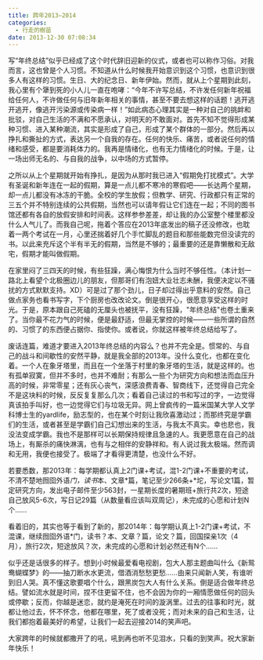 ```yaml
---
title: 跨年2013–2014
categories:
  - 行走的樹苗
date: 2013-12-30 07:08:34
---
```


写“年终总结”似乎已经成了这个时代辞旧迎新的仪式，或者也可以称作习俗。对我而言，这也曾是个人习惯。不知道从什么时候我开始意识到这个习惯，也意识到很多人有这样的习惯。生日、大的纪念日、新年伊始。然而，就从上个星期到此刻，我心里有个犟到死的小人儿一直在咆哮：“今年不许写总结，不许发任何新年祝福给任何人，不许做任何与旧年新年相关的事情，甚至不要去想这样的话题！逃开逃开逃开，像逃开污染源或传染病一样！”如此病态心理其实是一种对自己的挑衅和批驳，对自己生活的不满和不愿承认，对明天的不敢面对。首先不知不觉得形成某种习惯、进入某种潮流，其实是形成了自己，形成了某个群体的一部分。然后再以挣扎和撕扯的方式，表达另一个自我的存在。任何的快乐、痛苦，或者说任何的情绪和感受，都是要消耗体力的。我再是情绪化，也有无力情绪化的时候。于是，让一场出师无名的、与自我的战争，以中场的方式暂停。 

之所以从上个星期就开始有挣扎，是因为从那时我已进入“假期免打扰模式”。大学有圣诞和新年连在一起的假期，算是一点儿都不寒冷的寒假吧——长达两个星期，却一点儿都没有冰冻的干脆。全校的学生放假；但教学、研究、行政都只有正常的三五个并不特别连续的公共假期，当然也可以请年假让它们连在一起；不同的图书馆还都有各自的放假安排和时间表。这样参参差差，却让我的办公室整个楼里都没什么人气儿了。而我自己呢，拖着个答应在2013年底发出的稿子还没修改，也耽着一两个考试在一月，心里还揣着好几个手忙脚乱的题目和那些能数完但没读完的书。以此来充斥这个半有半无的假期，当然是不够的；最重要的还是靠懒散和无敌宅，假期才能叫做假期。 

在家里闷了三四天的时候，有些狂躁，满心悔恨为什么当时不够任性。（本计划一路北上看望个北极圈边儿的朋友，但那哥们有泡妞大业壮志未酬，我便决定以不骚扰的方式默默支持。XD）可是过了那个劲儿，日子却过得出乎意料的安然。自己做点家务也看书写字，下个厨房也改改论文。倒是很开心，很愿意享受这样的时光。于是，原本跟自己死磕的无厘头也被抚平，没有狂躁，"年终总结"也卷土重来了。当你最不花力气的时候，便是最舒适，但最无掌控的时候——一些所谓的自然的、习惯了的东西便占据你、指使你。或者说，你就这样被年终总结给写了。 

废话连篇，难道才要进入2013年终总结的内容么？也并不完全是。惯常的、与自己的战斗和间歇性的安然平静，就是我全部的2013年。没什么变化，也都在变化着。一个人在象牙塔里，而且在一个坐落于村里的象牙塔的生活，就是这样的。也有孤单寂寞，但并不多时，也并不难耐；有那么一些个为研究方向和想法而血压升高的时候，非常零星；还有灰心丧气，深感浪费青春、智商线下，还觉得自己完全不是这块料的时候，反反复复那么几次；看着自己读过的书和写过的字，一边觉得真该拍手叫好，也一边觉得它们与垃圾无异。网上曾疯传的一篇米国某大学人文学科博士生的yardlife，励志型的，也在某个时刻让我欣喜激动过；而那终究是学霸们的生活，或者甚至是学霸们自己幻想出来的生活，与我太不真实。幸也悲也，我没法变成学霸。我也不是那样可以长期保持规律且急速的人。我更愿意在自己的战场上，有厮杀的痛快淋漓，也有与之相伴的安静祥和。有人说过我太极端。然而调和无用，我便也接受了。极端了才看得更清楚，也没什么不好。 

若要悉数，那2013年：每学期都认真上2门课+考试，混1-2门课+不重要的考试，不清不楚地囫囵外语*门，读书*本、文章*篇，笔记至少266条+*坨，写论文1篇，暂定研究方向，发出电子邮件至少563封，一星期长度的暑期班+旅行共2次，短途自己放风5-6次，写日记29篇（从数量看应该叫双周记），未完成的心愿和计划N个…… 

看着旧的，其实也等于看到了新的，那2014年：每学期认真上1-2门课+考试，不混课，继续囫囵外语*门，读书？本、文章？篇，论文？篇，回国探亲1次（4月），旅行2次，短途放风？次，未完成的心愿和计划必然还有N个…… 

似乎还是话很多的样子。想到小时候最爱看电视剧，包大人那主题曲叫什么《新鸳鸯蝴蝶梦》的——抽刀断水水更流，借酒消愁愁更愁……由来只闻新人笑，有谁听到旧人哭。真不懂这歌要唱个什么，跟黑炭包大人有什么关系。倒是适合做年终总结。譬如流水就是时间，捏不住更留不住，也不会因为你的一厢情愿做任何的回头或停歇；反而，你越是迷恋，就约是淹死在时间的漩涡里。过去的往事和时光，就都让他过去，怀不怀念，他都在哪里，死了或者没死；而对未来的自己和生活，让我们都抱着最美好的希望，让我们一起去迎接2014的笑声吧。 

大家跨年的时候就都撒开了的吼，吼到再也听不见泪水，只看的到笑声。祝大家新年快乐！
